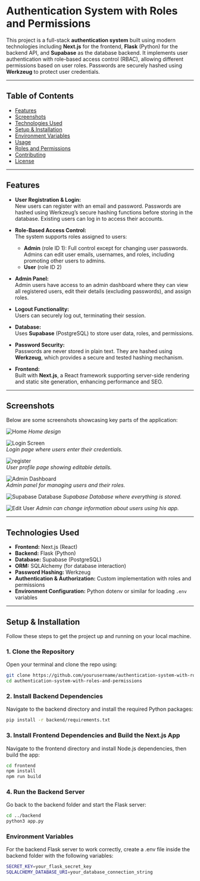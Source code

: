 # Authentication System with Roles and Permissions

This project is a full-stack **authentication system** built using modern technologies including **Next.js** for the frontend, **Flask** (Python) for the backend API, and **Supabase** as the database backend. It implements user authentication with role-based access control (RBAC), allowing different permissions based on user roles. Passwords are securely hashed using **Werkzeug** to protect user credentials.

---

## Table of Contents

- [Features](#features)  
- [Screenshots](#screenshots)  
- [Technologies Used](#technologies-used)  
- [Setup & Installation](#setup--installation)  
- [Environment Variables](#environment-variables)  
- [Usage](#usage)  
- [Roles and Permissions](#roles-and-permissions)  
- [Contributing](#contributing)  
- [License](#license)  

---

## Features

- **User Registration & Login:**  
  New users can register with an email and password. Passwords are hashed using Werkzeug’s secure hashing functions before storing in the database. Existing users can log in to access their accounts.

- **Role-Based Access Control:**  
  The system supports roles assigned to users:  
  - **Admin** (role ID 1): Full control except for changing user passwords. Admins can edit user emails, usernames, and roles, including promoting other users to admins.  
  - **User** (role ID 2)

- **Admin Panel:**  
  Admin users have access to an admin dashboard where they can view all registered users, edit their details (excluding passwords), and assign roles.

- **Logout Functionality:**  
  Users can securely log out, terminating their session.

- **Database:**  
  Uses **Supabase** (PostgreSQL) to store user data, roles, and permissions.

- **Password Security:**  
  Passwords are never stored in plain text. They are hashed using **Werkzeug**, which provides a secure and tested hashing mechanism.

- **Frontend:**  
  Built with **Next.js**, a React framework supporting server-side rendering and static site generation, enhancing performance and SEO.

---

## Screenshots

Below are some screenshots showcasing key parts of the application:

![Home](screenshots/home.png)
*Home design*

![Login Screen](screenshots/login.png)  
*Login page where users enter their credentials.*

![register](screenshots/register.png)  
*User profile page showing editable details.*

![Admin Dashboard](screenshots/adminpanel.png)  
*Admin panel for managing users and their roles.*

![Supabase Database](screenshots/database.png)
*Supabase Database where everything is stored.*

![Edit User](screenshots/edituser.png)
*Admin can change information about users using his app.*


---

## Technologies Used

- **Frontend:** Next.js (React)  
- **Backend:** Flask (Python)  
- **Database:** Supabase (PostgreSQL)  
- **ORM:** SQLAlchemy (for database interaction) 
- **Password Hashing:** Werkzeug  
- **Authentication & Authorization:** Custom implementation with roles and permissions  
- **Environment Configuration:** Python dotenv or similar for loading `.env` variables

---

## Setup & Installation

Follow these steps to get the project up and running on your local machine.

### 1. Clone the Repository

Open your terminal and clone the repo using:

```bash
git clone https://github.com/yourusername/authentication-system-with-roles-and-permissions.git
cd authentication-system-with-roles-and-permissions
```


### 2. Install Backend Dependencies

Navigate to the backend directory and install the required Python packages:

```bash
pip install -r backend/requirements.txt
```

### 3. Install Frontend Dependencies and Build the Next.js App

Navigate to the frontend directory and install Node.js dependencies, then build the app:

```bash
cd frontend
npm install
npm run build
```

### 4. Run the Backend Server

Go back to the backend folder and start the Flask server:

```bash
cd ../backend
python3 app.py
```

### Environment Variables

For the backend Flask server to work correctly, create a .env file inside the backend folder with the following variables:

```bash
SECRET_KEY=your_flask_secret_key
SQLALCHEMY_DATABASE_URI=your_database_connection_string
```